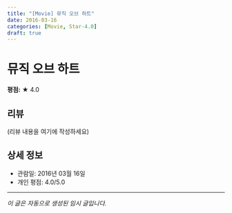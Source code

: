 ```yaml
---
title: "[Movie] 뮤직 오브 하트"
date: 2016-03-16
categories: [Movie, Star-4.0]
draft: true
---
```


# 뮤직 오브 하트

**평점:** ★ 4.0

## 리뷰

(리뷰 내용을 여기에 작성하세요)

## 상세 정보

- 관람일: 2016년 03월 16일
- 개인 평점: 4.0/5.0

---

*이 글은 자동으로 생성된 임시 글입니다.*
